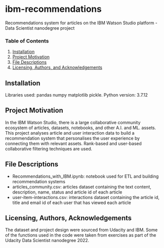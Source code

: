 # ibm-recommendations
Recommendations system for articles on the IBM Watson Studio platform - Data Scientist nanodegree project

### Table of Contents

1. [Installation](#installation)
2. [Project Motivation](#motivation)
3. [File Descriptions](#files)
4. [Licensing, Authors, and Acknowledgements](#licensing)

## Installation <a name="installation"></a>

Libraries used: pandas numpy matplotlib pickle. Python version: 3.7.12

## Project Motivation<a name="motivation"></a>

In the IBM Watson Studio, there is a large collaborative community ecosystem of articles, datasets, notebooks, and other A.I. and ML. assets. This project analyses article and user interaction data to build a recommendation system that personalises the user experience by connecting them with relevant assets. Rank-based and user-based collaborative filtering techniques are used. 

## File Descriptions <a name="files"></a>

+ Recommendations_with_IBM.ipynb: notebook used for ETL and building recommendation systems
+ articles_community.csv: articles dataset containing the text content, description, name, status and article id of each article
+ user-item-interactions.csv: interactions dataset containing the article id, title and email id of each user that has viewed each article

## Licensing, Authors, Acknowledgements<a name="licensing"></a>
The dataset and project design were sourced from Udacity and IBM. Some of the functions used in the code were taken from exercises as part of the Udacity Data Scientist nanodegree 2022.
